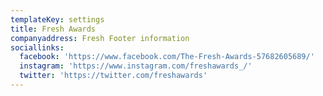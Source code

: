 ```yaml
---
templateKey: settings
title: Fresh Awards
companyaddress: Fresh Footer information
sociallinks:
  facebook: 'https://www.facebook.com/The-Fresh-Awards-57682605689/'
  instagram: 'https://www.instagram.com/freshawards_/'
  twitter: 'https://twitter.com/freshawards'
---
```


